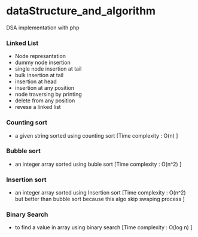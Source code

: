 # dataStructure_and_algorithm
DSA implementation with php 

### Linked List
  - Node represantation
  - dummy node insertion
  - single node insertion at tail
  - bulk insertion at tail
  - insertion at head
  - insertion at any position
  - node traversing by printing  
  - delete from any position
  - revese a linked list

### Counting sort
 - a given string sorted using counting sort  [Time complexity :  O(n) ]

### Bubble sort
 - an integer array sorted using buble sort [Time complexity :  O(n^2) ]

### Insertion sort
 - an integer array sorted using Insertion sort [Time complexity :  O(n^2) but better than bubble sort because this algo skip swaping process ]

### Binary Search 
 - to find a value in array using binary search [Time complexity :   O(log n) ]
